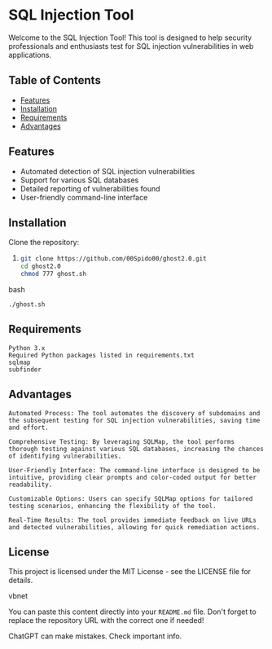 # SQL Injection Tool

Welcome to the SQL Injection Tool! This tool is designed to help security professionals and enthusiasts test for SQL injection vulnerabilities in web applications.

## Table of Contents

- [Features](#features)
- [Installation](#installation)
- [Requirements](#requirements)
- [Advantages](#Advantages)

## Features

- Automated detection of SQL injection vulnerabilities
- Support for various SQL databases
- Detailed reporting of vulnerabilities found
- User-friendly command-line interface

## Installation

Clone the repository:
1. ```bash
   git clone https://github.com/00Spido00/ghost2.0.git
   cd ghost2.0
   chmod 777 ghost.sh

bash

    ./ghost.sh


## Requirements

    Python 3.x
    Required Python packages listed in requirements.txt
    sqlmap
    subfinder

## Advantages

    Automated Process: The tool automates the discovery of subdomains and the subsequent testing for SQL injection vulnerabilities, saving time and effort.

    Comprehensive Testing: By leveraging SQLMap, the tool performs thorough testing against various SQL databases, increasing the chances of identifying vulnerabilities.

    User-Friendly Interface: The command-line interface is designed to be intuitive, providing clear prompts and color-coded output for better readability.

    Customizable Options: Users can specify SQLMap options for tailored testing scenarios, enhancing the flexibility of the tool.

    Real-Time Results: The tool provides immediate feedback on live URLs and detected vulnerabilities, allowing for quick remediation actions.


## License

This project is licensed under the MIT License - see the LICENSE file for details.

vbnet


You can paste this content directly into your `README.md` file. Don't forget to replace the repository URL with the correct one if needed!


ChatGPT can make mistakes. Check important info.
